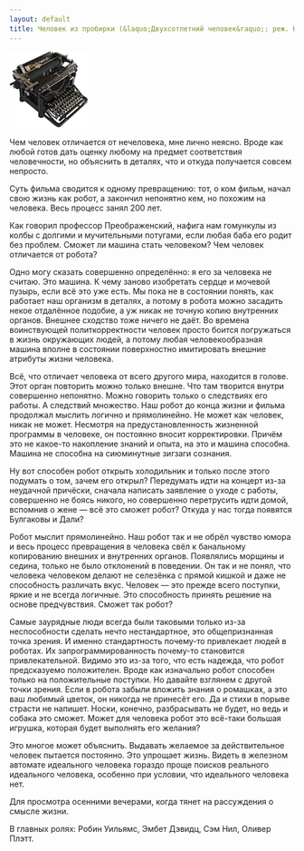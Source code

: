 ```yaml
---
layout: default
title: Человек из пробирки (&laquo;Двухсотлетний человек&raquo;; реж. К. Коламбус)
---
```


![Фотография](/style/typewriter2.png)

Чем человек отличается от нечеловека, мне лично неясно. Вроде как любой готов дать оценку любому на предмет соответствия человечности, но объяснить в деталях, что и откуда получается совсем непросто.

Суть фильма сводится к одному превращению: тот, о ком фильм, начал свою жизнь как робот, а закончил непонятно кем, но похожим на человека. Весь процесс занял 200 лет.

Как говорил профессор Преображенский, нафига нам гомункулы из колбы с долгими и мучительными потугами, если любая баба его родит без проблем. Сможет ли машина стать человеком? Чем человек отличается от робота?

Одно могу сказать совершенно определённо: я его за человека не считаю. Это машина. К чему заново изобретать сердце и мочевой пузырь, если всё это уже есть. Мы пока не в состоянии понять, как работает наш организм в деталях, а потому в робота можно засадить некое отдалённое подобие, а уж никак не точную копию внутренних органов. Внешнее сходство тоже ничего не даёт. Во времена воинствующей политкорректности человек просто боится погружаться в жизнь окружающих людей, а потому любая человекообразная машина вполне в состоянии поверхностно имитировать внешние атрибуты жизни человека.

Всё, что отличает человека от всего другого мира, находится в голове. Этот орган повторить можно только внешне. Что там творится внутри совершенно непонятно. Можно говорить только о следствиях его работы. А следствий множество. Наш робот до конца жизни и фильма продолжал мыслить логично и прямолинейно. Не может как человек, никак не может. Несмотря на предустановленность жизненной программы в человеке, он постоянно вносит корректировки. Причём это не какое-то накопление знаний и опыта, на это и машина способна. Машина не способна на сиюминутные зигзаги сознания.

Ну вот способен робот открыть холодильник и только после этого подумать о том, зачем его открыл? Передумать идти на концерт из-за неудачной причёски, сначала написать заявление о уходе с работы, совершенно не боясь никого, но совершенно перетрусить идти домой, вспомнив о жене — всё это сможет робот? Откуда у нас тогда появятся Булгаковы и Дали?

Робот мыслит прямолинейно. Наш робот так и не обрёл чувство юмора и весь процесс превращения в человека свёл к банальному копированию внешних и внутренних органов. Появлялись морщины и седина, только не было отклонений в поведении. Он так и не понял, что человека человеком делают не селезёнка с прямой кишкой и даже не способность различать вкус. Человек — это прежде всего поступки, яркие и не всегда логичные. Это способность принять решение на основе предчувствия. Сможет так робот?

Самые заурядные люди всегда были таковыми только из-за неспособности сделать нечто нестандартное, это общепризнанная точка зрения. И именно стандартность почему-то привлекает людей в роботах. Их запрограммированность почему-то становится привлекательной. Видимо это из-за того, что есть надежда, что робот предсказуемо положителен. Вроде как изначально робот способен только на положительные поступки. Но давайте взглянем с другой точки зрения. Если в робота забыли вложить знания о ромашках, а это ваш любимый цветок, он никогда не принесёт его. Да и стихи в порыве страсти не напишет. Носки, конечно, разбрасывать не будет, но ведь и собака это сможет. Может для человека робот это всё-таки большая игрушка, которая будет выполнять его желания?

Это многое может объяснить. Выдавать желаемое за действительное человек пытается постоянно. Это упрощает жизнь. Видеть в железном автомате идеального человека гораздо проще поисков реального идеального человека, особенно при условии, что идеального человека нет.

Для просмотра осенними вечерами, когда тянет на рассуждения о смысле жизни.

В главных ролях: Робин Уильямс, Эмбет Дэвидц, Сэм Нил, Оливер Плэтт. 
